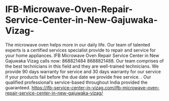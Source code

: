 # IFB-Microwave-Oven-Repair-Service-Center-in-New-Gajuwaka-Vizag-
 The microwave oven helps more in our daily life. Our team of talented experts is a certified services specialist provide to repair and service for your home appliances. IFB Microwave Oven Repair Service Center in New Gajuwaka Vizag calls now: 868821484 8688821488.  Our team comprises of the best technicians in this field and they are well-trained technicians. We provide 90 days warranty for service and 30 days warranty for our service if your products fail before the due date we provide free service. . Our qualified professional’s service-based throughout India provided the guaranteed. https://ifb-service-center-in-vizag.com/ifb-microwave-oven-repair-service-center-in-new-gajuwaka-vizag/
